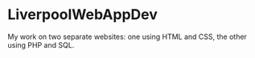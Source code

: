 # LiverpoolWebAppDev
My work on two separate websites: one using HTML and CSS, the other using PHP and SQL.
